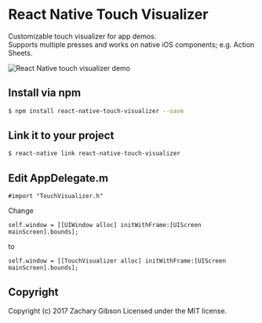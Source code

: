 # React Native Touch Visualizer
Customizable touch visualizer for app demos.  
Supports multiple presses and works on native iOS components; e.g. Action Sheets.  

![React Native touch visualizer demo](https://cloud.githubusercontent.com/assets/10658888/21396686/a9f3ae52-c766-11e6-9423-3c6d97b4843f.gif)

## Install via npm
```bash
$ npm install react-native-touch-visualizer --save
```

## Link it to your project
```bash
$ react-native link react-native-touch-visualizer
```

## Edit AppDelegate.m
```objc
#import "TouchVisualizer.h"
```

Change
```objc
self.window = [[UIWindow alloc] initWithFrame:[UIScreen mainScreen].bounds];
```
to
```objc
self.window = [[TouchVisualizer alloc] initWithFrame:[UIScreen mainScreen].bounds];
```

## Copyright
Copyright (c) 2017 Zachary Gibson Licensed under the MIT license.

